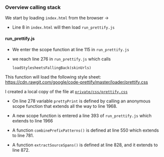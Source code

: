 ### Overview calling stack

We start by loading `index.html` from the browser ->
- Line 8 in `index.html` will then load `run_prettify.js`

#### run_prettify.js

- We enter the scope function at line 115 in `run_prettify.js`
- we reach line 276 in `run_prettify.js` which calls

  `loadStylesheetsFallingBack(skinUrls)`

This function will load the following style sheet:
https://cdn.rawgit.com/google/code-prettify/master/loader/prettify.css

I created a local copy of the file at [`private/css/prettify.css`](https://github.com/hakonhagland/code-prettify/blob/perl_fix/private/css/prettify.css)

- On line 278 variable `prettyPrint` is defined by calling an anonymous
  scope function that extends all the way to line 1968.

- A new scope function is entered a line 393 of `run_prettify.js`
  which extends to line 1966

- A function `combinePrefixPatterns()` is defined at line 550 which
  extends to line 781.

- A function `extractSourceSpans()` is defined at line 828, and it
  extends to line 872.

